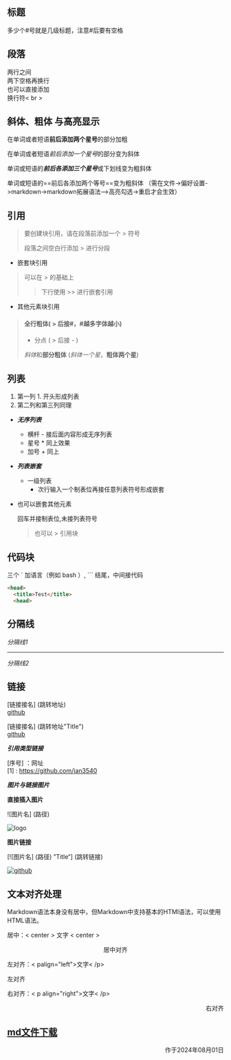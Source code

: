 ## 标题
多少个#号就是几级标题，注意#后要有空格


## 段落
两行之间  
两下空格再换行  
也可以直接添加<br> 换行符< br >  


## 斜体、粗体 与高亮显示

在单词或者短语**前后添加两个星号**的部分加粗

在单词或者短语*前后添加一个星号*的部分变为斜体  

单词或短语的***前后各添加三个星号***或下划线变为粗斜体  

单词或短语的==前后各添加两个等号==变为粗斜体
（需在文件->偏好设置->markdown->markdown拓展语法—>高亮勾选->重启才会生效）

## 引用
>要创建块引用，请在段落前添加一个 > 符号
>
>段落之间空白行添加 > 进行分段  

* 嵌套块引用
>可以在 > 的基础上
>
>> 下行使用 >> 进行嵌套引用


* 其他元素块引用
> #### 全行粗体( > 后接#，#越多字体越小)
>
> - 分点 ( > 后接 - )
>
> *斜体*和**部分粗体** (*斜体一个星*，**粗体两个星**)


## 列表
1. 第一列 1. 开头形成列表
2. 第二列和第三列同理


- ***无序列表***
  - 横杆 - 接后面内容形成无序列表
  * 星号 * 同上效果
  + 加号 + 同上


- ***列表嵌套***

  - 一级列表
    - 次行输入一个制表位再接任意列表符号形成嵌套

- 也可以嵌套其他元素

    回车并接制表位,未接列表符号
    > 也可以 > 引用块


## 代码块

三个 ` 加语言（例如 bash ）, ``` 结尾，中间接代码

```html
<head>
  <title>Test</title>
  <head>
```


## 分隔线

*分隔线1*  

---

*分隔线2*


## 链接

[链接接名] (跳转地址)   
[github](https://github.com/jan3540)  

[链接接名] (跳转地址"Title")    
[github](https://github.com/jan3540 "jan3540GitHub主页")  


 ***引用类型链接***

  [序号] ：网址  
  [1] : https://github.com/jan3540


 ***图片与链接图片***

**直接插入图片**

![图片名] (路径)  

![logo](logo.jpg)


**图片链接**

[![图片名] (路径) ”Title“] (跳转链接)  

[![github](logo.jpg '点击跳转到GitHub')](https://github.com/jan3540)


## 文本对齐处理


Markdown语法本身没有居中，但Markdown中支持基本的HTMl语法，可以使用HTML语法。

居中：< center > 文字 < center >
<center>居中对齐</center>  


左对齐：< palign="left">文字< /p>  

<p align="left">左对齐</p>  

右对齐：< p align="right">文字< /p>
<p align="right">右对齐</p>  


[md文件下载](md语法学习.md)
---




<p align="right">作于2024年08月01日</p>
